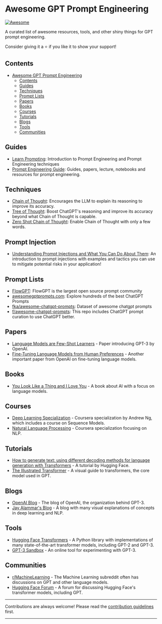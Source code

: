 # Awesome GPT Prompt Engineering

[![Awesome](https://awesome.re/badge.svg)](https://awesome.re)

A curated list of awesome resources, tools, and other shiny things for GPT prompt engineering.

Consider giving it a ⭐️ if you like it to show your support!

## Contents

- [Awesome GPT Prompt Engineering](#awesome-gpt-prompt-engineering)
	- [Contents](#contents)
	- [Guides](#guides)
	- [Techniques](#techniques)
	- [Prompt Lists](#prompt-lists)
	- [Papers](#papers)
	- [Books](#books)
	- [Courses](#courses)
	- [Tutorials](#tutorials)
	- [Blogs](#blogs)
	- [Tools](#tools)
	- [Communities](#communities)

## Guides

- [Learn Prompting](https://learnprompting.org/docs/category/-basics): Introduction to Prompt Engineering and Prompt Engineering techniques
- [Prompt Engineering Guide](https://github.com/dair-ai/Prompt-Engineering-Guide):  Guides, papers, lecture, notebooks and resources for prompt engineering.

## Techniques

- [Chain of Thought](https://learnprompting.org/docs/intermediate/chain_of_thought): Encourages the LLM to explain its reasoning to improve its accuracy.
- [Tree of Thought](https://github.com/dave1010/tree-of-thought-prompting): Boost ChatGPT's reasoning and improve its accuracy beyond what Chain of Thought is capable.
- [Zero Shot Chain of Thought](https://learnprompting.org/docs/intermediate/zero_shot_cot): Enable Chain of Thought with only a few words.

## Prompt Injection

- [Understanding Prompt Injections and What You Can Do About Them](https://www.prompthub.us/blog/understanding-prompt-injections-and-what-you-can-do-about-them): An introduction to prompt injections with examples and tactics you can use to mitigate potential risks in your application!

## Prompt Lists

- [FlowGPT](https://flowgpt.com/): FlowGPT is the largest open source prompt community
- [awesomegptprompts.com](https://www.awesomegptprompts.com/): Explore hundreds of the best ChatGPT Prompts
- [fka/awesome-chatgpt-prompts](https://huggingface.co/datasets/fka/awesome-chatgpt-prompts): Dataset of awesome chatgpt prompts
- [f/awesome-chatgpt-prompts](https://github.com/f/awesome-chatgpt-prompts):  This repo includes ChatGPT prompt curation to use ChatGPT better. 

## Papers

- [Language Models are Few-Shot Learners](https://arxiv.org/abs/2005.14165) - Paper introducing GPT-3 by OpenAI.
- [Fine-Tuning Language Models from Human Preferences](https://arxiv.org/abs/1909.08593) - Another important paper from OpenAI on fine-tuning language models.

## Books

- [You Look Like a Thing and I Love You](https://janelleshane.com/book-you-look-like-a-thing-and-i-love-you) - A book about AI with a focus on language models.

## Courses

- [Deep Learning Specialization](https://www.coursera.org/specializations/deep-learning) - Coursera specialization by Andrew Ng, which includes a course on Sequence Models.
- [Natural Language Processing](https://www.coursera.org/specializations/natural-language-processing) - Coursera specialization focusing on NLP.

## Tutorials

- [How to generate text: using different decoding methods for language generation with Transformers](https://huggingface.co/blog/how-to-generate) - A tutorial by Hugging Face.
- [The Illustrated Transformer](http://jalammar.github.io/illustrated-transformer/) - A visual guide to transformers, the core model used in GPT.

## Blogs

- [OpenAI Blog](https://openai.com/blog/) - The blog of OpenAI, the organization behind GPT-3.
- [Jay Alammar's Blog](http://jalammar.github.io/) - A blog with many visual explanations of concepts in deep learning and NLP.

## Tools

- [Hugging Face Transformers](https://github.com/huggingface/transformers) - A Python library with implementations of many state-of-the-art transformer models, including GPT-2 and GPT-3.
- [GPT-3 Sandbox](https://gpt3demo.com/) - An online tool for experimenting with GPT-3.

## Communities

- [r/MachineLearning](https://www.reddit.com/r/MachineLearning/) - The Machine Learning subreddit often has discussions on GPT and other language models.
- [Hugging Face Forum](https://discuss.huggingface.co/) - A forum for discussing Hugging Face's transformer models, including GPT.

---

Contributions are always welcome! Please read the [contribution guidelines](contributing.md) first.

---
